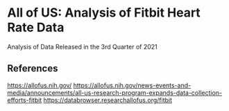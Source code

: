 # All of US: Analysis of Fitbit Heart Rate Data

Analysis of Data Released in the 3rd Quarter of 2021

## References
https://allofus.nih.gov/
https://allofus.nih.gov/news-events-and-media/announcements/all-us-research-program-expands-data-collection-efforts-fitbit
https://databrowser.researchallofus.org/fitbit
